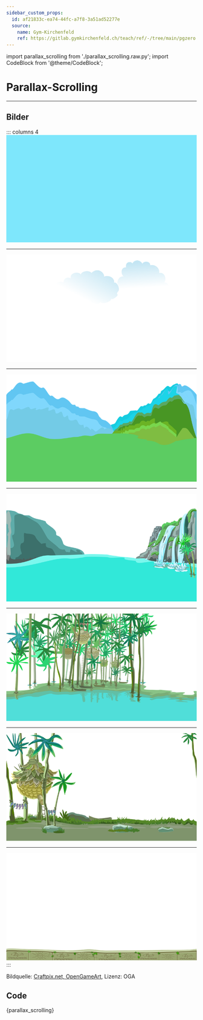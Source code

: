 ```yaml
---
sidebar_custom_props:
  id: af21833c-ea74-44fc-a7f8-3a51ad52277e
  source:
    name: Gym-Kirchenfeld
    ref: https://gitlab.gymkirchenfeld.ch/teach/ref/-/tree/main/pgzero
---
```


import parallax_scrolling from './parallax_scrolling.raw.py';
import CodeBlock from '@theme/CodeBlock';


# Parallax-Scrolling
---

## Bilder

::: columns 4
![](./images/hintergrund0.png)
***
![](./images/hintergrund1.png)
***
![](./images/hintergrund2.png)
***
![](./images/hintergrund3.png)
***
![](./images/hintergrund4.png)
***
![](./images/hintergrund5.png)
***
![](./images/hintergrund6.png)
:::

Bildquelle: [Craftpix.net, OpenGameArt][1], Lizenz: OGA

## Code

<CodeBlock language='python'>
{parallax_scrolling}
</CodeBlock>

[1]: https://opengameart.org/content/fairy-tale-2d-backgrounds
